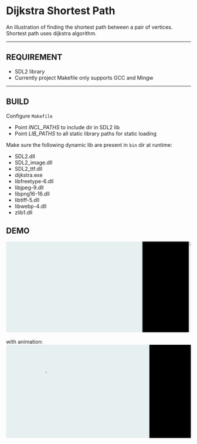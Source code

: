 # Dijkstra Shortest Path

An illustration of finding the shortest path between a pair of vertices.
Shortest path uses dijkstra algorithm.

---

## REQUIREMENT

- SDL2 library
- Currently project Makefile only supports GCC and Mingw

---

## BUILD

Configure `Makefile`
- Point _INCL\_PATHS_ to include dir in SDL2 lib
- Point _LIB\_PATHS_ to all static library paths for static loading

Make sure the following dynamic lib are present in `bin` dir at runtime:
- SDL2.dll
- SDL2\_image.dll
- SDL2\_ttf.dll
- dijkstra.exe
- libfreetype-6.dll
- libjpeg-9.dll
- libpng16-16.dll
- libtiff-5.dll
- libwebp-4.dll
- zlib1.dll

## DEMO

![demo1](./demo/demo1.gif)

with animation:
![demo2](./demo/demo2.gif)
